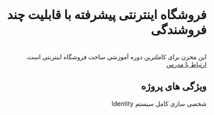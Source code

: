 <div dir="rtl">

<br>
<h1>فروشگاه اینترنتی پیشرفته با قابلیت چند فروشندگی</h1>
<br>
این مخزن برای کاملترین دوره آموزشی ساخت فروشگاه اینترنتی است.
<br>
<a target="_blank" href="https://instagram.com/payam_shariatii">ارتباط با مدرس</a>
<h2>ویژگی های پروژه</h2>
<p>شخصی سازی کامل سیستم Identity</p>

</div>
